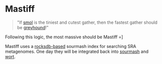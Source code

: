 # Mastiff

> "If [smol](https://github.com/luizirber/phd/tree/master/experiments/smol_gather)
> is the tiniest and cutest gather, then the fastest gather should be
> [greyhound](https://github.com/luizirber/2020-11-02-greyhound)!"

Following this logic, the most massive should be Mastiff =]

Mastiff uses a [rocksdb-based](https://github.com/luizirber/2022-06-26-rocksdb-eval)
sourmash index for searching SRA metagenomes.
One day they will be integrated back into 
[sourmash](https://github.com/sourmash-bio/sourmash/)
and [wort](https://github.com/sourmash-bio/wort/).
